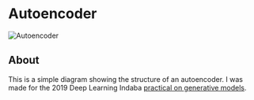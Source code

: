 # Autoencoder

![Autoencoder](https://i.imgur.com/yj8f5jS.jpg)

## About

This is a simple diagram showing the structure of an autoencoder. I was made for the 2019 Deep Learning Indaba [practical on generative models](https://github.com/deep-learning-indaba/indaba-pracs-2019/blob/master/3b_generative_models.ipynb).
